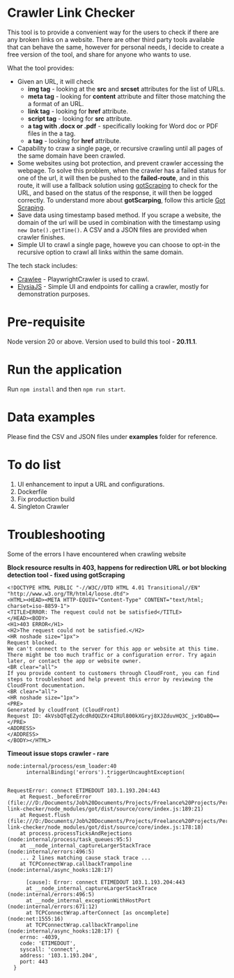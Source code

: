 # Crawler Link Checker

This tool is to provide a convenient way for the users to check if there are any broken links on a website. There are other third party tools available that can behave the same, however for personal needs, I decide to create a free version of the tool, and share for anyone who wants to use.

What the tool provides:
- Given an URL, it will check
  - **img tag** - looking at the **src** and **srcset** attributes for the list of URLs.
  - **meta tag** - looking for **content** attribute and filter those matching the a format of an URL.
  - **link tag** - looking for **href** attribute.
  - **script tag** - looking for **src** attribute.
  - **a tag with .docx or .pdf** - specifically looking for Word doc or PDF files in the a tag.
  - **a tag** - looking for **href** attribute.
- Capability to craw a single page, or recursive crawling until all pages of the same domain have been crawled.
- Some websites using bot protection, and prevent crawler accessing the webpage. To solve this problem, when the crawler has a failed status for one of the url, it will then be pushed to the **failed-route**, and in this route, it will use a fallback solution using [gotScraping](https://crawlee.dev/docs/examples/crawl-single-url) to check for the URL, and based on the status of the response, it will then be logged correctly. To understand more about **gotScarping**, follow this article [Got Scraping](https://crawlee.dev/docs/guides/got-scraping).
- Save data using timestamp based method. If you scrape a website, the domain of the url will be used in combination with the timestamp using `new Date().getTime()`. A CSV and a JSON files are provided when crawler finishes.
- Simple UI to crawl a single page, howeve you can choose to opt-in the recursive option to crawl all links within the same domain.

The tech stack includes:
- [Crawlee](https://crawlee.dev/) - PlaywrightCrawler is used to crawl.
- [ElysiaJS](https://elysiajs.com/) - Simple UI and endpoints for calling a crawler, mostly for demonstration purposes.

# Pre-requisite

Node version 20 or above. Version used to build this tool - **20.11.1**.

# Run the application

Run `npm install` and then `npm run start`.

# Data examples
Please find the CSV and JSON files under **examples** folder for reference.

# To do list

1. UI enhancement to input a URL and configurations.
2. Dockerfile
3. Fix production build
4. Singleton Crawler

# Troubleshooting

Some of the errors I have encountered when crawling website

**Block resource results in 403, happens for redirection URL or bot blocking detection tool - fixed using gotScraping**
```
<!DOCTYPE HTML PUBLIC "-//W3C//DTD HTML 4.01 Transitional//EN" "http://www.w3.org/TR/html4/loose.dtd">
<HTML><HEAD><META HTTP-EQUIV="Content-Type" CONTENT="text/html; charset=iso-8859-1">
<TITLE>ERROR: The request could not be satisfied</TITLE>
</HEAD><BODY>
<H1>403 ERROR</H1>
<H2>The request could not be satisfied.</H2>
<HR noshade size="1px">
Request blocked.
We can't connect to the server for this app or website at this time. There might be too much traffic or a configuration error. Try again later, or contact the app or website owner.
<BR clear="all">
If you provide content to customers through CloudFront, you can find steps to troubleshoot and help prevent this error by reviewing the CloudFront documentation.
<BR clear="all">
<HR noshade size="1px">
<PRE>
Generated by cloudfront (CloudFront)
Request ID: 4kVsbQTqEZydcdRdQUZXr4IRUl800kXGryj8XJZduvHQ3C_jx9DaBQ==
</PRE>
<ADDRESS>
</ADDRESS>
</BODY></HTML>
```

**Timeout issue stops crawler - rare**
```
node:internal/process/esm_loader:40
      internalBinding('errors').triggerUncaughtException(
                                ^

RequestError: connect ETIMEDOUT 103.1.193.204:443
    at Request._beforeError (file:///D:/Documents/Job%20Documents/Projects/Freelance%20Projects/Personal%20Project/crawler-link-checker/node_modules/got/dist/source/core/index.js:189:21)
    at Request.flush (file:///D:/Documents/Job%20Documents/Projects/Freelance%20Projects/Personal%20Project/crawler-link-checker/node_modules/got/dist/source/core/index.js:178:18)
    at process.processTicksAndRejections (node:internal/process/task_queues:95:5)
    at __node_internal_captureLargerStackTrace (node:internal/errors:496:5)
    ... 2 lines matching cause stack trace ...
    at TCPConnectWrap.callbackTrampoline (node:internal/async_hooks:128:17) 

      [cause]: Error: connect ETIMEDOUT 103.1.193.204:443
      at __node_internal_captureLargerStackTrace (node:internal/errors:496:5)
      at __node_internal_exceptionWithHostPort (node:internal/errors:671:12)
      at TCPConnectWrap.afterConnect [as oncomplete] (node:net:1555:16)
      at TCPConnectWrap.callbackTrampoline (node:internal/async_hooks:128:17) {
    errno: -4039,
    code: 'ETIMEDOUT',
    syscall: 'connect',
    address: '103.1.193.204',
    port: 443
  }
```